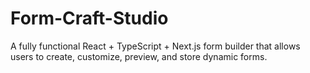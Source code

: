 # Form-Craft-Studio
A fully functional React + TypeScript + Next.js form builder that allows users to create, customize, preview, and store dynamic forms.
